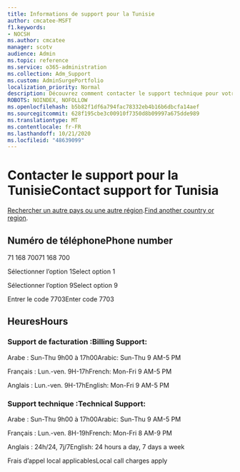 ```yaml
---
title: Informations de support pour la Tunisie
author: cmcatee-MSFT
f1.keywords:
- NOCSH
ms.author: cmcatee
manager: scotv
audience: Admin
ms.topic: reference
ms.service: o365-administration
ms.collection: Adm_Support
ms.custom: AdminSurgePortfolio
localization_priority: Normal
description: Découvrez comment contacter le support technique pour votre pays ou région.
ROBOTS: NOINDEX, NOFOLLOW
ms.openlocfilehash: b5b82f1df6a794fac78332eb4b16b6dbcfa14aef
ms.sourcegitcommit: 628f195cbe3c00910f7350d8b09997a675dde989
ms.translationtype: MT
ms.contentlocale: fr-FR
ms.lasthandoff: 10/21/2020
ms.locfileid: "48639099"
---
```

# <a name="contact-support-for-tunisia"></a><span data-ttu-id="a06da-103">Contacter le support pour la Tunisie</span><span class="sxs-lookup"><span data-stu-id="a06da-103">Contact support for Tunisia</span></span>

<span data-ttu-id="a06da-104">[Rechercher un autre pays ou une autre région](../contact-support-for-business-products.md).</span><span class="sxs-lookup"><span data-stu-id="a06da-104">[Find another country or region](../contact-support-for-business-products.md).</span></span>

## <a name="phone-number"></a><span data-ttu-id="a06da-105">Numéro de téléphone</span><span class="sxs-lookup"><span data-stu-id="a06da-105">Phone number</span></span>
<span data-ttu-id="a06da-106">71 168 700</span><span class="sxs-lookup"><span data-stu-id="a06da-106">71 168 700</span></span>

<span data-ttu-id="a06da-107">Sélectionner l’option 1</span><span class="sxs-lookup"><span data-stu-id="a06da-107">Select option 1</span></span>

<span data-ttu-id="a06da-108">Sélectionner l’option 9</span><span class="sxs-lookup"><span data-stu-id="a06da-108">Select option 9</span></span>

<span data-ttu-id="a06da-109">Entrer le code 7703</span><span class="sxs-lookup"><span data-stu-id="a06da-109">Enter code 7703</span></span>

## <a name="hours"></a><span data-ttu-id="a06da-110">Heures</span><span class="sxs-lookup"><span data-stu-id="a06da-110">Hours</span></span>
### <a name="billing-support"></a><span data-ttu-id="a06da-111">Support de facturation :</span><span class="sxs-lookup"><span data-stu-id="a06da-111">Billing Support:</span></span>

<span data-ttu-id="a06da-112">Arabe : Sun-Thu 9h00 à 17h00</span><span class="sxs-lookup"><span data-stu-id="a06da-112">Arabic: Sun-Thu 9 AM-5 PM</span></span>

<span data-ttu-id="a06da-113">Français : Lun.-ven. 9H-17h</span><span class="sxs-lookup"><span data-stu-id="a06da-113">French: Mon-Fri 9 AM-5 PM</span></span>

<span data-ttu-id="a06da-114">Anglais : Lun.-ven. 9H-17h</span><span class="sxs-lookup"><span data-stu-id="a06da-114">English: Mon-Fri 9 AM-5 PM</span></span>

### <a name="technical-support"></a><span data-ttu-id="a06da-115">Support technique :</span><span class="sxs-lookup"><span data-stu-id="a06da-115">Technical Support:</span></span>

<span data-ttu-id="a06da-116">Arabe : Sun-Thu 9h00 à 17h00</span><span class="sxs-lookup"><span data-stu-id="a06da-116">Arabic: Sun-Thu 9 AM-5 PM</span></span>

<span data-ttu-id="a06da-117">Français : Lun.-ven. 8H-19h</span><span class="sxs-lookup"><span data-stu-id="a06da-117">French: Mon-Fri 8 AM-9 PM</span></span>

<span data-ttu-id="a06da-118">Anglais : 24h/24, 7j/7</span><span class="sxs-lookup"><span data-stu-id="a06da-118">English: 24 hours a day, 7 days a week</span></span>

<span data-ttu-id="a06da-119">Frais d’appel local applicables</span><span class="sxs-lookup"><span data-stu-id="a06da-119">Local call charges apply</span></span>
